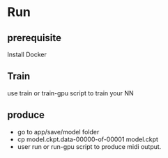 # Run

## prerequisite

Install Docker

## Train

use train or train-gpu script to train your NN

## produce

 * go to app/save/model folder
 * cp model.ckpt.data-00000-of-00001 model.ckpt
 * user run or run-gpu script to produce midi output.